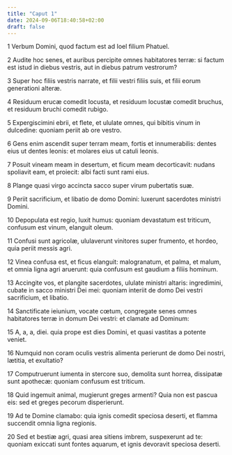 ```yaml
---
title: "Caput 1"
date: 2024-09-06T18:40:58+02:00
draft: false
---
```




1 Verbum Domini, quod factum est ad Ioel filium Phatuel.

2 Audite hoc senes, et auribus percipite omnes habitatores terræ: si factum est istud in diebus vestris, aut in diebus patrum vestrorum?

3 Super hoc filiis vestris narrate, et filii vestri filiis suis, et filii eorum generationi alteræ.

4 Residuum erucæ comedit locusta, et residuum locustæ comedit bruchus, et residuum bruchi comedit rubigo.

5 Expergiscimini ebrii, et flete, et ululate omnes, qui bibitis vinum in dulcedine: quoniam periit ab ore vestro.

6 Gens enim ascendit super terram meam, fortis et innumerabilis: dentes eius ut dentes leonis: et molares eius ut catuli leonis.

7 Posuit vineam meam in desertum, et ficum meam decorticavit: nudans spoliavit eam, et proiecit: albi facti sunt rami eius.

8 Plange quasi virgo accincta sacco super virum pubertatis suæ.

9 Periit sacrificium, et libatio de domo Domini: luxerunt sacerdotes ministri Domini.

10 Depopulata est regio, luxit humus: quoniam devastatum est triticum, confusum est vinum, elanguit oleum.

11 Confusi sunt agricolæ, ululaverunt vinitores super frumento, et hordeo, quia periit messis agri.

12 Vinea confusa est, et ficus elanguit: malogranatum, et palma, et malum, et omnia ligna agri aruerunt: quia confusum est gaudium a filiis hominum.

13 Accingite vos, et plangite sacerdotes, ululate ministri altaris: ingredimini, cubate in sacco ministri Dei mei: quoniam interiit de domo Dei vestri sacrificium, et libatio.

14 Sanctificate ieiunium, vocate cœtum, congregate senes omnes habitatores terræ in domum Dei vestri: et clamate ad Dominum:

15 A, a, a, diei. quia prope est dies Domini, et quasi vastitas a potente veniet.

16 Numquid non coram oculis vestris alimenta perierunt de domo Dei nostri, lætitia, et exultatio?

17 Computruerunt iumenta in stercore suo, demolita sunt horrea, dissipatæ sunt apothecæ: quoniam confusum est triticum.

18 Quid ingemuit animal, mugierunt greges armenti? Quia non est pascua eis: sed et greges pecorum disperierunt.

19 Ad te Domine clamabo: quia ignis comedit speciosa deserti, et flamma succendit omnia ligna regionis.

20 Sed et bestiæ agri, quasi area sitiens imbrem, suspexerunt ad te: quoniam exiccati sunt fontes aquarum, et ignis devoravit speciosa deserti.

